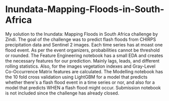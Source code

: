 # Inundata-Mapping-Floods-in-South-Africa
My solution to the Inundata: Mapping Floods in South Africa challenge by Zindi. The goal of the challenge was to predict flash floods from CHIRPS precipitation data and Sentinel 2 images.
Each time series has at moast one flood event. As per the event organizers, probabilities cannot be threshold or rounded.
The Feature Engineering notebook has a small EDA and creates the necessary features for our prediction. Mainly lags, leads, and different rolling statistics. Also, for the images vegetation indexes and Gray-Level Co-Occurrence Matrix features are calculated.
The Modelling notebook has the 10 fold cross validation using LightGBM for a model that predicts whether there's a flash flood event in a time series or nor, and also for a model that predicts WHEN a flash flood might occur.
Submission notebook is not included since the challenge has already closed.
